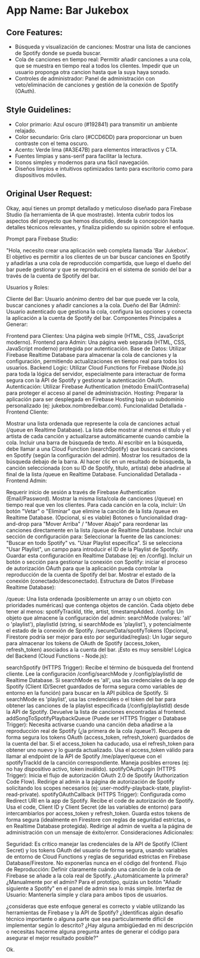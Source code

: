 # **App Name**: Bar Jukebox

## Core Features:

- Búsqueda y visualización de canciones: Mostrar una lista de canciones de Spotify donde se pueda buscar.
- Cola de canciones en tiempo real: Permitir añadir canciones a una cola, que se muestra en tiempo real a todos los clientes. Impedir que un usuario proponga otra cancion hasta que la suya haya sonado.
- Controles de administrador: Panel de administración con veto/eliminación de canciones y gestión de la conexión de Spotify (OAuth).

## Style Guidelines:

- Color primario: Azul oscuro (#192841) para transmitir un ambiente relajado.
- Color secundario: Gris claro (#CCD6DD) para proporcionar un buen contraste con el tema oscuro.
- Acento: Verde lima (#A3E47B) para elementos interactivos y CTA.
- Fuentes limpias y sans-serif para facilitar la lectura.
- Iconos simples y modernos para una fácil navegación.
- Diseños limpios e intuitivos optimizados tanto para escritorio como para dispositivos móviles.

## Original User Request:
Okay, aquí tienes un prompt detallado y meticuloso diseñado para Firebase Studio (la herramienta de IA que mostraste). Intenta cubrir todos los aspectos del proyecto que hemos discutido, desde la concepción hasta detalles técnicos relevantes, y finaliza pidiendo su opinión sobre el enfoque.

Prompt para Firebase Studio:

"Hola, necesito crear una aplicación web completa llamada 'Bar Jukebox'. El objetivo es permitir a los clientes de un bar buscar canciones en Spotify y añadirlas a una cola de reproducción compartida, que luego el dueño del bar puede gestionar y que se reproducirá en el sistema de sonido del bar a través de la cuenta de Spotify del bar.

Usuarios y Roles:

Cliente del Bar: Usuario anónimo dentro del bar que puede ver la cola, buscar canciones y añadir canciones a la cola.
Dueño del Bar (Admin): Usuario autenticado que gestiona la cola, configura las opciones y conecta la aplicación a la cuenta de Spotify del bar.
Componentes Principales a Generar:

Frontend para Clientes: Una página web simple (HTML, CSS, JavaScript moderno).
Frontend para Admin: Una página web separada (HTML, CSS, JavaScript moderno) protegida por autenticación.
Base de Datos: Utilizar Firebase Realtime Database para almacenar la cola de canciones y la configuración, permitiendo actualizaciones en tiempo real para todos los usuarios.
Backend Logic: Utilizar Cloud Functions for Firebase (Node.js) para toda la lógica del servidor, especialmente para interactuar de forma segura con la API de Spotify y gestionar la autenticación OAuth.
Autenticación: Utilizar Firebase Authentication (método Email/Contraseña) para proteger el acceso al panel de administración.
Hosting: Preparar la aplicación para ser desplegada en Firebase Hosting bajo un subdominio personalizado (ej: jukebox.nombredelbar.com).
Funcionalidad Detallada - Frontend Cliente:

Mostrar una lista ordenada que represente la cola de canciones actual (/queue en Realtime Database). La lista debe mostrar al menos el título y el artista de cada canción y actualizarse automáticamente cuando cambie la cola.
Incluir una barra de búsqueda de texto.
Al escribir en la búsqueda, debe llamar a una Cloud Function (searchSpotify) que buscará canciones en Spotify (según la configuración del admin).
Mostrar los resultados de la búsqueda debajo de la barra.
Al hacer clic en un resultado de búsqueda, la canción seleccionada (con su ID de Spotify, título, artista) debe añadirse al final de la lista /queue en Realtime Database.
Funcionalidad Detallada - Frontend Admin:

Requerir inicio de sesión a través de Firebase Authentication (Email/Password).
Mostrar la misma lista/cola de canciones (/queue) en tiempo real que ven los clientes.
Para cada canción en la cola, incluir:
Un botón "Vetar" o "Eliminar" que elimine la canción de la lista /queue en Realtime Database.
(Opcional, si es viable) Botones o funcionalidad drag-and-drop para "Mover Arriba" / "Mover Abajo" para reordenar las canciones directamente en la lista /queue de Realtime Database.
Incluir una sección de configuración para:
Seleccionar la fuente de las canciones: "Buscar en todo Spotify" vs. "Usar Playlist específica".
Si se selecciona "Usar Playlist", un campo para introducir el ID de la Playlist de Spotify.
Guardar esta configuración en Realtime Database (ej: en /config).
Incluir un botón o sección para gestionar la conexión con Spotify: iniciar el proceso de autorización OAuth para que la aplicación pueda controlar la reproducción de la cuenta de Spotify del bar. Mostrar el estado de la conexión (conectado/desconectado).
Estructura de Datos (Firebase Realtime Database):

/queue: Una lista ordenada (posiblemente un array o un objeto con prioridades numéricas) que contenga objetos de canción. Cada objeto debe tener al menos: spotifyTrackId, title, artist, timestampAdded.
/config: Un objeto que almacene la configuración del admin: searchMode (valores: 'all' o 'playlist'), playlistId (string, si searchMode es 'playlist'), y potencialmente el estado de la conexión de Spotify.
/secureData/spotifyTokens (Opcional, Firestore podría ser mejor para esto por seguridad/reglas): Un lugar seguro para almacenar los tokens de OAuth de Spotify (access_token, refresh_token) asociados a la cuenta del bar. ¡Esto es muy sensible!
Lógica del Backend (Cloud Functions - Node.js):

searchSpotify (HTTPS Trigger):
Recibe el término de búsqueda del frontend cliente.
Lee la configuración /config/searchMode y /config/playlistId de Realtime Database.
Si searchMode es 'all', usa las credenciales de la app de Spotify (Client ID/Secret guardados de forma segura como variables de entorno en la función) para buscar en la API pública de Spotify.
Si searchMode es 'playlist', usa las credenciales o el token del bar para obtener las canciones de la playlist especificada (/config/playlistId) desde la API de Spotify.
Devuelve la lista de canciones encontradas al frontend.
addSongToSpotifyPlaybackQueue (Puede ser HTTPS Trigger o Database Trigger):
Necesita activarse cuando una canción deba añadirse a la reproducción real de Spotify (¿la primera de la cola /queue?).
Recupera de forma segura los tokens OAuth (access_token, refresh_token) guardados de la cuenta del bar.
Si el access_token ha caducado, usa el refresh_token para obtener uno nuevo y lo guarda actualizado.
Usa el access_token válido para llamar al endpoint de la API de Spotify /me/player/queue con el spotifyTrackId de la canción correspondiente.
Maneja posibles errores (ej: no hay dispositivo activo, token inválido).
spotifyOAuthLogin (HTTPS Trigger):
Inicia el flujo de autorización OAuth 2.0 de Spotify (Authorization Code Flow).
Redirige al admin a la página de autorización de Spotify solicitando los scopes necesarios (ej: user-modify-playback-state, playlist-read-private).
spotifyOAuthCallback (HTTPS Trigger):
Configurada como Redirect URI en la app de Spotify.
Recibe el code de autorización de Spotify.
Usa el code, Client ID y Client Secret (de las variables de entorno) para intercambiarlos por access_token y refresh_token.
Guarda estos tokens de forma segura (idealmente en Firestore con reglas de seguridad estrictas, o en Realtime Database protegida).
Redirige al admin de vuelta a la página de administración con un mensaje de éxito/error.
Consideraciones Adicionales:

Seguridad: Es crítico manejar las credenciales de la API de Spotify (Client Secret) y los tokens OAuth del usuario de forma segura, usando variables de entorno de Cloud Functions y reglas de seguridad estrictas en Firebase Database/Firestore. No exponerlas nunca en el código del frontend.
Flujo de Reproducción: Definir claramente cuándo una canción de la cola de Firebase se añade a la cola real de Spotify. ¿Automáticamente la primera? ¿Manualmente por el admin? Para el prototipo, quizás un botón "Añadir siguiente a Spotify" en el panel de admin sea lo más simple.
Interfaz de Usuario: Mantenerla simple y clara para ambos tipos de usuarios.

¿consideras que este enfoque general es correcto y viable utilizando las herramientas de Firebase y la API de Spotify? ¿Identificas algún desafío técnico importante o alguna parte que sea particularmente difícil de implementar según lo descrito? ¿Hay alguna ambigüedad en mi descripción o necesitas hacerme alguna pregunta antes de generar el código para asegurar el mejor resultado posible?"

Ok.
  